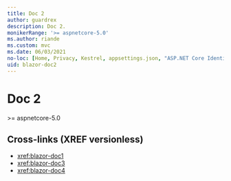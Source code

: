 ```yaml
---
title: Doc 2
author: guardrex
description: Doc 2.
monikerRange: '>= aspnetcore-5.0'
ms.author: riande
ms.custom: mvc
ms.date: 06/03/2021
no-loc: [Home, Privacy, Kestrel, appsettings.json, "ASP.NET Core Identity", cookie, Cookie, Blazor, "Blazor Server", "Blazor WebAssembly", "Identity", "Let's Encrypt", Razor, SignalR]
uid: blazor-doc2
---
```

# Doc 2

&gt;= aspnetcore-5.0

## Cross-links (XREF versionless)

* <xref:blazor-doc1>
* <xref:blazor-doc3>
* <xref:blazor-doc4>
